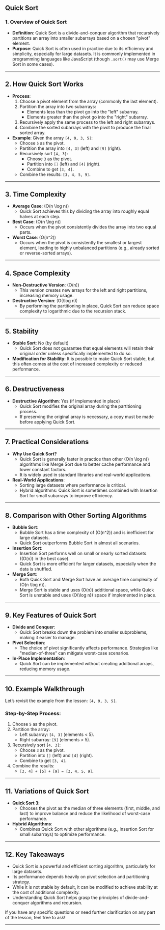 
## **Quick Sort**
### **1. Overview of Quick Sort**

- **Definition**: Quick Sort is a divide-and-conquer algorithm that recursively partitions an array into smaller subarrays based on a chosen "pivot" element.
- **Purpose**: Quick Sort is often used in practice due to its efficiency and simplicity, especially for large datasets. It is commonly implemented in programming languages like JavaScript (though `.sort()` may use Merge Sort in some cases).

---

## **2. How Quick Sort Works**

- **Process**:
    1. Choose a pivot element from the array (commonly the last element).
    2. Partition the array into two subarrays:
        - Elements less than the pivot go into the "left" subarray.
        - Elements greater than the pivot go into the "right" subarray.
    3. Recursively apply the same process to the left and right subarrays.
    4. Combine the sorted subarrays with the pivot to produce the final sorted array.
- **Example**: Given the array `[4, 9, 3, 5]`:
    - Choose `5` as the pivot.
    - Partition the array into `[4, 3]` (left) and `[9]` (right).
    - Recursively sort `[4, 3]`:
        - Choose `3` as the pivot.
        - Partition into `[]` (left) and `[4]` (right).
        - Combine to get `[3, 4]`.
    - Combine the results: `[3, 4, 5, 9]`.

---

## **3. Time Complexity**

- **Average Case**: \(O(n \log n)\)
    - Quick Sort achieves this by dividing the array into roughly equal halves at each step.
- **Best Case**: \(O(n \log n)\)
    - Occurs when the pivot consistently divides the array into two equal parts.
- **Worst Case**: \(O(n^2)\)
    - Occurs when the pivot is consistently the smallest or largest element, leading to highly unbalanced partitions (e.g., already sorted or reverse-sorted arrays).

---

## **4. Space Complexity**

- **Non-Destructive Version**: \(O(n)\)
    - This version creates new arrays for the left and right partitions, increasing memory usage.
- **Destructive Version**: \(O(\log n)\)
    - By performing the partitioning in place, Quick Sort can reduce space complexity to logarithmic due to the recursion stack.

---

## **5. Stability**

- **Stable Sort**: No (by default)
    - Quick Sort does not guarantee that equal elements will retain their original order unless specifically implemented to do so.
- **Modification for Stability**: It is possible to make Quick Sort stable, but this often comes at the cost of increased complexity or reduced performance.

---

## **6. Destructiveness**

- **Destructive Algorithm**: Yes (if implemented in place)
    - Quick Sort modifies the original array during the partitioning process.
    - If preserving the original array is necessary, a copy must be made before applying Quick Sort.

---

## **7. Practical Considerations**

- **Why Use Quick Sort?**
    - Quick Sort is generally faster in practice than other \(O(n \log n)\) algorithms like Merge Sort due to better cache performance and lower constant factors.
    - It is widely used in standard libraries and real-world applications.
- **Real-World Applications**:
    - Sorting large datasets where performance is critical.
    - Hybrid algorithms: Quick Sort is sometimes combined with Insertion Sort for small subarrays to improve efficiency.

---

## **8. Comparison with Other Sorting Algorithms**

- **Bubble Sort**:
    - Bubble Sort has a time complexity of \(O(n^2)\) and is inefficient for large datasets.
    - Quick Sort outperforms Bubble Sort in almost all scenarios.
- **Insertion Sort**:
    - Insertion Sort performs well on small or nearly sorted datasets (\(O(n)\) in the best case).
    - Quick Sort is more efficient for larger datasets, especially when the data is shuffled.
- **Merge Sort**:
    - Both Quick Sort and Merge Sort have an average time complexity of \(O(n \log n)\).
    - Merge Sort is stable and uses \(O(n)\) additional space, while Quick Sort is unstable and uses \(O(\log n)\) space if implemented in place.

---

## **9. Key Features of Quick Sort**

- **Divide and Conquer**:
    - Quick Sort breaks down the problem into smaller subproblems, making it easier to manage.
- **Pivot Selection**:
    - The choice of pivot significantly affects performance. Strategies like "median-of-three" can mitigate worst-case scenarios.
- **In-Place Implementation**:
    - Quick Sort can be implemented without creating additional arrays, reducing memory usage.

---

## **10. Example Walkthrough**

Let’s revisit the example from the lesson: `[4, 9, 3, 5]`.

### **Step-by-Step Process**:

1. Choose `5` as the pivot.
2. Partition the array:
    - Left subarray: `[4, 3]` (elements < 5).
    - Right subarray: `[9]` (elements > 5).
3. Recursively sort `[4, 3]`:
    - Choose `3` as the pivot.
    - Partition into `[]` (left) and `[4]` (right).
    - Combine to get `[3, 4]`.
4. Combine the results:
    - `[3, 4] + [5] + [9] = [3, 4, 5, 9]`.

---

## **11. Variations of Quick Sort**

- **Quick Sort 3**:
    - Chooses the pivot as the median of three elements (first, middle, and last) to improve balance and reduce the likelihood of worst-case performance.
- **Hybrid Algorithms**:
    - Combines Quick Sort with other algorithms (e.g., Insertion Sort for small subarrays) to optimize performance.

---

## **12. Key Takeaways**

- Quick Sort is a powerful and efficient sorting algorithm, particularly for large datasets.
- Its performance depends heavily on pivot selection and partitioning strategy.
- While it is not stable by default, it can be modified to achieve stability at the cost of additional complexity.
- Understanding Quick Sort helps grasp the principles of divide-and-conquer algorithms and recursion.

If you have any specific questions or need further clarification on any part of the lesson, feel free to ask!

---
